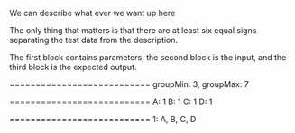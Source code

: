 We can describe what ever we want up here

The only thing that matters is that there are at least six equal signs separating the test data from the description.

The first block contains parameters,
the second block is the input,
and the third block is the expected output.

===========================
groupMin: 3, groupMax: 7

===========================
A: 1
B: 1
C: 1
D: 1

===========================
1: A, B, C, D
